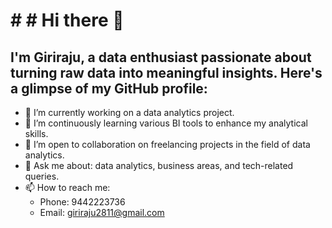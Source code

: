 # # # Hi there 👋
## I'm Giriraju, a data enthusiast passionate about turning raw data into meaningful insights. Here's a glimpse of my GitHub profile:

- 🔭 I’m currently working on a data analytics project.
- 🌱 I’m continuously learning various BI tools to enhance my analytical skills.
- 👯 I’m open to collaboration on freelancing projects in the field of data analytics.
- 💬 Ask me about: data analytics, business areas, and tech-related queries.
- 📫 How to reach me: 
  - Phone: 9442223736
  - Email: giriraju2811@gmail.com
